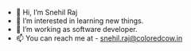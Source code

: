 - 👋 Hi, I’m Snehil Raj
- 👀 I’m interested in learning new things.
- 🌱 I’m working as software developer.
- 📫 You can reach me at - snehil.raj@coloredcow.in

<!---
Rajsnehil/Rajsnehil is a ✨ special ✨ repository because its `README.md` (this file) appears on your GitHub profile.
You can click the Preview link to take a look at your changes.
--->
